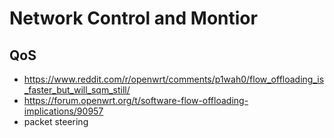 # Network Control and Montior

## QoS

- https://www.reddit.com/r/openwrt/comments/p1wah0/flow_offloading_is_faster_but_will_sqm_still/
- https://forum.openwrt.org/t/software-flow-offloading-implications/90957
- packet steering
